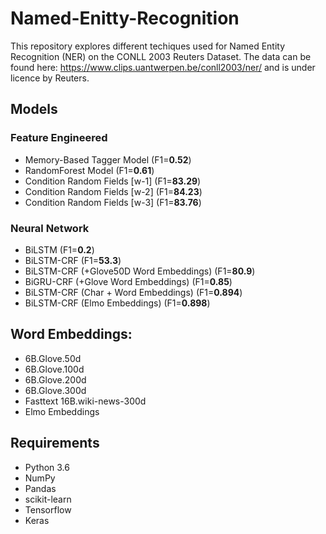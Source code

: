 # Named-Enitty-Recognition

This repository explores different techiques used for Named Entity Recognition (NER) on the CONLL 2003 Reuters Dataset. The data can be found here: https://www.clips.uantwerpen.be/conll2003/ner/ and is under licence by Reuters. 

## Models
### Feature Engineered
- Memory-Based Tagger Model (F1=**0.52**) 
- RandomForest Model (F1=**0.61**) 
- Condition Random Fields [w-1] (F1=**83.29**) 
- Condition Random Fields [w-2] (F1=**84.23**) 
- Condition Random Fields [w-3] (F1=**83.76**) 

### Neural Network 
- BiLSTM (F1=**0.2**)
- BiLSTM-CRF (F1=**53.3**)
- BiLSTM-CRF (+Glove50D Word Embeddings) (F1=**80.9**)
- BiGRU-CRF (+Glove Word Embeddings) (F1=**0.85**)
- BiLSTM-CRF (Char + Word Embeddings) (F1=**0.894**)
- BiLSTM-CRF (Elmo Embeddings) (F1=**0.898**)

## Word Embeddings:
- 6B.Glove.50d
- 6B.Glove.100d
- 6B.Glove.200d
- 6B.Glove.300d
- Fasttext 16B.wiki-news-300d
- Elmo Embeddings

## Requirements
- Python 3.6
- NumPy
- Pandas
- scikit-learn
- Tensorflow
- Keras

